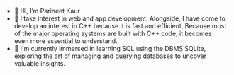 - 👋 Hi, I’m Parineet Kaur
- 👀 I take interest in web and app development. Alongside, I have come to develop an interest in C++ because it is fast and efficient. Because most of the major operating systems are built with C++ code, it becomes even more essential to understand.
- 🌱 I'm currently immersed in learning SQL using the DBMS SQLite, exploring the art of managing and querying databases to uncover valuable insights.  

